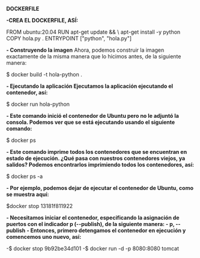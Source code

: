 **DOCKERFILE**

**-CREA EL DOCKERFILE, ASÍ:**

FROM ubuntu:20.04
RUN apt-get update && \ 
apt-get install -y python
COPY hola.py . 
ENTRYPOINT ["python", "hola.py"]


**- Construyendo la imagen**
Ahora, podemos construir la imagen exactamente de la misma manera que lo hicimos antes, de la siguiente manera: 

$ docker build -t hola-python .

**- Ejecutando la aplicación Ejecutamos la aplicación ejecutando el contenedor, así:** 

$ docker run hola-python

**- Este comando inició el contenedor de Ubuntu pero no le adjuntó la consola. Podemos ver que se está ejecutando usando el siguiente comando:** 

$ docker ps

**- Este comando imprime todos los contenedores que se encuentran en estado de ejecución. ¿Qué pasa con nuestros contenedores viejos, ya salidos? Podemos encontrarlos imprimiendo todos los contenedores, así:**

$ docker ps -a 

**- Por ejemplo, podemos dejar de ejecutar el contenedor de Ubuntu, como se muestra aquí:** 

$docker stop 13181f811922 

**- Necesitamos iniciar el contenedor, especificando la asignación de puertos con el indicador p (--publish), de la siguiente manera: - p, --publish**
**- Entonces, primero detengamos el contenedor en ejecución y comencemos uno nuevo, así:**

-$ docker stop 9b92be34d101
-$ docker run -d -p 8080:8080 tomcat
